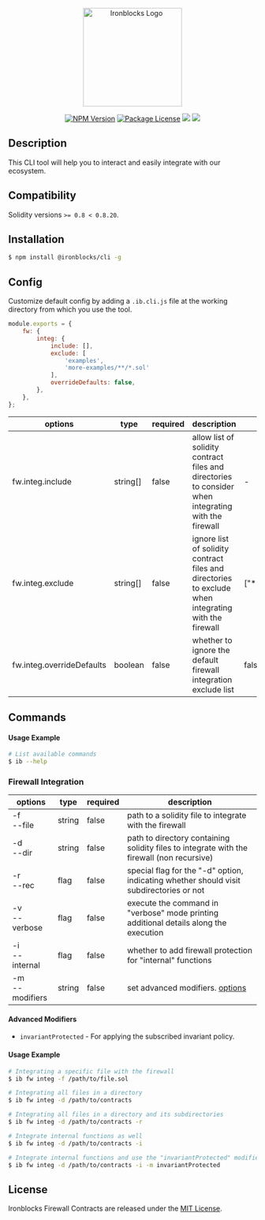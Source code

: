 <p align="center">
    <a href="https://www.ironblocks.com/" target="blank"><img src="https://www.ironblocks.com/logo.svg" width="200" alt="Ironblocks Logo" /></a>
</p>

<p align="center">
    <a href="https://www.npmjs.com/~ironblocks" target="_blank"><img src="https://img.shields.io/npm/v/@ironblocks/cli" alt="NPM Version" /></a>
    <a href="https://opensource.org/licenses/MIT" target="_blank"><img src="https://img.shields.io/badge/License-MIT-green.svg" alt="Package License" /></a>
    <a href="https://discord.com/channels/1065679814289268929" target="_blank"><img src="https://img.shields.io/badge/Discord-blue?logo=discord&logoColor=white"></a>
    <a href="https://twitter.com/Ironblocks_" target="_blank"><img src="https://img.shields.io/twitter/follow/nestframework.svg?style=social&label=Follow"></a>
</p>

## Description

This CLI tool will help you to interact and easily integrate with our ecosystem.

## Compatibility

Solidity versions `>= 0.8 < 0.8.20`.

## Installation

```bash
$ npm install @ironblocks/cli -g
```

## Config

Customize default config by adding a `.ib.cli.js` file at the working directory from which you use the tool.

```js
module.exports = {
    fw: {
        integ: {
            include: [],
            exclude: [
                'examples',
                'more-examples/**/*.sol'
            ],
            overrideDefaults: false,
        },
    },
};
```

| options                          | type        | required | description                                                                                           | defaults              |
|----------------------------------| ----------- | -------- | ------------------------------------------------------------------------------------------------------|-----------------------|
| fw.integ.include                 | string[]    | false    | allow list of solidity contract files and directories to consider when integrating with the firewall  | -                     |
| fw.integ.exclude                 | string[]    | false    | ignore list of solidity contract files and directories to exclude when integrating with the firewall  | ["**/node_modules/*"] |
| fw.integ.overrideDefaults        | boolean     | false    | whether to ignore the default firewall integration exclude list                                       | false                 |

## Commands

#### Usage Example

```bash
# List available commands
$ ib --help
```

### Firewall Integration

| options           | type   | required | description                                                                                |
|-------------------| -------| ---------| -------------------------------------------------------------------------------------------|
| -f<br> --file     | string | false    | path to a solidity file to integrate with the firewall                                     |
| -d<br> --dir      | string | false    | path to directory containing solidity files to integrate with the firewall (non recursive) |
| -r<br> --rec      | flag   | false    | special flag for the "-d" option, indicating whether should visit subdirectories or not    |
| -v<br> --verbose  | flag   | false    | execute the command in "verbose" mode printing additional details along the execution      |
| -i<br> --internal | flag   | false    | whether to add firewall protection for "internal" functions                                |
| -m<br> --modifiers| string | false    | set advanced modifiers. [options](#advanced-modifiers)                                     |

#### Advanced Modifiers
- `invariantProtected` - For applying the subscribed invariant policy.

#### Usage Example

```bash
# Integrating a specific file with the firewall
$ ib fw integ -f /path/to/file.sol

# Integrating all files in a directory
$ ib fw integ -d /path/to/contracts

# Integrating all files in a directory and its subdirectories
$ ib fw integ -d /path/to/contracts -r

# Integrate internal functions as well
$ ib fw integ -d /path/to/contracts -i

# Integrate internal functions and use the "invariantProtected" modifier where possible
$ ib fw integ -d /path/to/contracts -i -m invariantProtected
```

## License

Ironblocks Firewall Contracts are released under the [MIT License](LICENSE).
